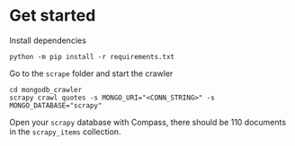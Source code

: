 # Get started
Install dependencies
```
python -m pip install -r requirements.txt
```

Go to the `scrape` folder and start the crawler
```
cd mongodb_crawler
scrapy crawl quotes -s MONGO_URI="<CONN_STRING>" -s MONGO_DATABASE="scrapy"
```

Open your `scrapy` database with Compass, there should be 110 documents in the `scrapy_items` collection.
